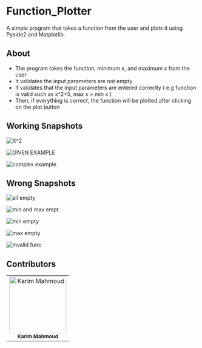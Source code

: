 # Function_Plotter
A simple program that takes a function from the user and plots it using Pyside2 and Matplotlib.

## About <a name = "about"></a>
- The program takes the function, minimum x, and maximum x from the user
- It validates the input parameters are not empty
- It validates that the input parameters are entered correctly ( e.g function is valid such as x^2+5, max x > min x )
- Then, if everything is correct, the function will be plotted after clicking on the plot button

## Working Snapshots

![X^2](https://github.com/karimmahmoud22/Function_Plotter/assets/82693464/4c346c0f-4d4f-46f0-90f7-ea27455e792b)

![GIVEN EXAMPLE](https://github.com/karimmahmoud22/Function_Plotter/assets/82693464/6656c207-ccec-49fa-bb88-cd3245138e6c)

![complex example](https://github.com/karimmahmoud22/Function_Plotter/assets/82693464/c65aae6a-ea2c-4207-a72d-f8e288fd9d6a)

## Wrong Snapshots

![all empty](https://github.com/karimmahmoud22/Function_Plotter/assets/82693464/b726a324-bd9b-48a1-a0d9-54ee2792898f)

![min and max empt](https://github.com/karimmahmoud22/Function_Plotter/assets/82693464/5bcdc0cf-0a81-4fce-9725-f62a8942f197)

![min empty](https://github.com/karimmahmoud22/Function_Plotter/assets/82693464/f6b89c74-7758-42af-b34d-00b9e6cc402a)

![max empty](https://github.com/karimmahmoud22/Function_Plotter/assets/82693464/5156a1c6-a94a-4baa-8756-d77bc600f729)

![invalid func](https://github.com/karimmahmoud22/Function_Plotter/assets/82693464/99db4205-f1cc-4880-9c25-c828de6979f1)


## Contributors
<table>
  <tr>
    <td align="center">
    <a href="https://github.com/karimmahmoud22" target="_black">
    <img src="https://avatars.githubusercontent.com/u/82693464?v=4" width="150px;" alt="Karim Mahmoud"/>
    <br />
    <sub><b>Karim Mahmoud</b></sub></a>
    </td>
  </tr>
 </table>
